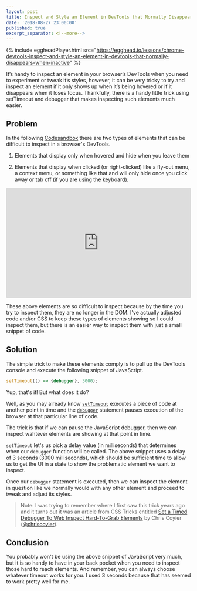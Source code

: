 ```yaml
---
layout: post
title: Inspect and Style an Element in DevTools that Normally Disappears when Inactive
date: '2018-08-27 23:00:00'
published: true
excerpt_separator: <!--more-->
---
```


{% include eggheadPlayer.html src="https://egghead.io/lessons/chrome-devtools-inspect-and-style-an-element-in-devtools-that-normally-disappears-when-inactive" %}

It’s handy to inspect an element in your browser’s DevTools when you need to experiment or tweak it’s styles, however, it can be very tricky to try and inspect an element if it only shows up when it’s being hovered or if it disappears when it loses focus. Thankfully, there is a handy little trick using setTimeout and debugger that makes inspecting such elements much easier.

<!--more-->

## Problem

In the following [Codesandbox](https://codesandbox.io/s/k5mwr4mp4r?autoresize=1&hidenavigation=1) there are two types of elements that can be difficult to inspect in a browser's DevTools.

1. Elements that display only when hovered and hide when you leave them

2. Elements that display when clicked (or right-clicked) like a fly-out menu, a context menu, or something like that and will only hide once you click away or tab off (if you are using the keyboard).

<iframe src="https://codesandbox.io/embed/k5mwr4mp4r?autoresize=1&hidenavigation=1" style="width:100%; height:300px; border:0; border-radius: 4px; overflow:hidden;" sandbox="allow-modals allow-forms allow-popups allow-scripts allow-same-origin"></iframe>

These above elements are so difficult to inspect because by the time you try to inspect them, they are no longer in the DOM. I've actually adjusted code and/or CSS to keep these types of elements showing so I could inspect them, but there is an easier way to inspect them with just a small snippet of code.

## Solution

The simple trick to make these elements comply is to pull up the DevTools console and execute the following snippet of JavaScript.

```javascript
setTimeout(() => {debugger}, 3000);
```

Yup, that's it! But what does it do?

Well, as you may already know [`setTimeout`](https://developer.mozilla.org/en-US/docs/Web/API/WindowOrWorkerGlobalScope/setTimeout) executes a piece of code at another point in time and the [`debugger`](https://developer.mozilla.org/en-US/docs/Web/JavaScript/Reference/Statements/debugger) statement pauses execution of the browser at that particular line of code.

The trick is that if we can pause the JavaScript debugger, then we can inspect wahtever elements are showing at that point in time.

`setTimeout` let's us pick a delay value (in milliseconds) that determines when our `debugger` function will be called. The above snippet uses a delay of 3 seconds (3000 milliseconds), which should be sufficient time to allow us to get the UI in a state to show the problematic element we want to inspect.

Once our `debugger` statement is executed, then we can inspect the element in question like we normally would with any other element and proceed to tweak and adjust its styles.

> Note: I was trying to remember where I first saw this trick years ago and it turns out it was an article from CSS Tricks entitled  [Set a Timed Debugger To Web Inspect Hard-To-Grab Elements](https://css-tricks.com/set-timed-debugger-web-inspect-hard-grab-elements/) by Chris Coyier ([@chriscoyier](https://twitter.com/chriscoyier)).

## Conclusion

You probably won't be using the above snippet of JavaScript very much, but it is so handy to have in your back pocket when you need to inspect those hard to reach elements. And remember, you can always choose whatever timeout works for you. I used 3 seconds because that has seemed to work pretty well for me.
